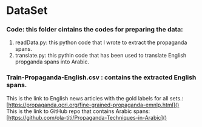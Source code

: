 # DataSet


### Code: this folder cintains the codes for preparing the data: 
1. readData.py: this python code that I wrote to extract the propaganda spans.
2. translate.py: this pythin code that has been used to translate English propganda spans into Arabic.


### Train-Propaganda-English.csv : contains the extracted English spans.

This is the link to English news articles with the gold labels for all sets.: [https://propaganda.qcri.org/fine-grained-propaganda-emnlp.html]() </br>
This is the link to GitHub repo that contains Arabic spans: [https://github.com/ola-titi/Propaganda-Techniques-in-Arabic]()

